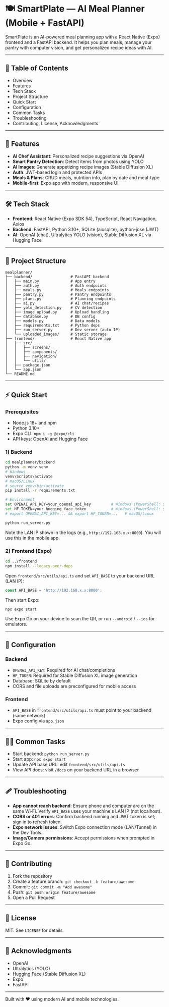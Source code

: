 # 🍽️ SmartPlate — AI Meal Planner (Mobile + FastAPI)

SmartPlate is an AI-powered meal planning app with a React Native (Expo) frontend and a FastAPI backend. It helps you plan meals, manage your pantry with computer vision, and get personalized recipe ideas with AI.

---

## 🧭 Table of Contents

- Overview
- Features
- Tech Stack
- Project Structure
- Quick Start
- Configuration
- Common Tasks
- Troubleshooting
- Contributing, License, Acknowledgments

---

## 🚀 Features

- **AI Chef Assistant**: Personalized recipe suggestions via OpenAI
- **Smart Pantry Detection**: Detect items from photos using YOLO
- **AI Images**: Generate appetizing recipe images (Stable Diffusion XL)
- **Auth**: JWT-based login and protected APIs
- **Meals & Plans**: CRUD meals, nutrition info, plan by date and meal-type
- **Mobile-first**: Expo app with modern, responsive UI

---

## 🛠️ Tech Stack

- **Frontend**: React Native (Expo SDK 54), TypeScript, React Navigation, Axios
- **Backend**: FastAPI, Python 3.10+, SQLite (aiosqlite), python-jose (JWT)
- **AI**: OpenAI (chat), Ultralytics YOLO (vision), Stable Diffusion XL via Hugging Face

---

## 📁 Project Structure

```
mealplanner/
├── backend/                 # FastAPI backend
│   ├── main.py              # App entry
│   ├── auth.py              # Auth endpoints
│   ├── meals.py             # Meals endpoints
│   ├── pantry.py            # Pantry endpoints
│   ├── plans.py             # Planning endpoints
│   ├── ai.py                # AI chat/recipes
│   ├── yolo_detection.py    # CV detection
│   ├── image_upload.py      # Upload handling
│   ├── database.py          # DB config
│   ├── models.py            # Data models
│   ├── requirements.txt     # Python deps
│   ├── run_server.py        # Dev server (auto IP)
│   └── uploaded_images/     # Static storage
├── frontend/                # React Native app
│   ├── src/
│   │   ├── screens/
│   │   ├── components/
│   │   ├── navigation/
│   │   └── utils/
│   ├── package.json
│   └── app.json
└── README.md
```

---

## ⚡ Quick Start

### Prerequisites

- Node.js 18+ and npm
- Python 3.10+
- Expo CLI: `npm i -g @expo/cli`
- API keys: OpenAI and Hugging Face

### 1) Backend

```bash
cd mealplanner/backend
python -m venv venv
# Windows
venv\Scripts\activate
# macOS/Linux
# source venv/bin/activate
pip install -r requirements.txt

# Environment
set OPENAI_API_KEY=your_openai_api_key         # Windows (PowerShell: $env:OPENAI_API_KEY)
set HF_TOKEN=your_hugging_face_token           # Windows (PowerShell: $env:HF_TOKEN)
# export OPENAI_API_KEY=... && export HF_TOKEN=...   # macOS/Linux

python run_server.py
```

Note the LAN IP shown in the logs (e.g., `http://192.168.x.x:8000`). You will use this in the mobile app.

### 2) Frontend (Expo)

```bash
cd ../frontend
npm install --legacy-peer-deps
```

Open `frontend/src/utils/api.ts` and set `API_BASE` to your backend URL (LAN IP):

```ts
const API_BASE = 'http://192.168.x.x:8000';
```

Then start Expo:

```bash
npx expo start
```

Use Expo Go on your device to scan the QR, or run `--android` / `--ios` for emulators.

---

## 🔧 Configuration

### Backend

- `OPENAI_API_KEY`: Required for AI chat/completions
- `HF_TOKEN`: Required for Stable Diffusion XL image generation
- Database: SQLite by default
- CORS and file uploads are preconfigured for mobile access

### Frontend

- `API_BASE` in `frontend/src/utils/api.ts` must point to your backend (same network)
- Expo config via `app.json`

---

## 🧑‍💻 Common Tasks

- Start backend: `python run_server.py`
- Start app: `npx expo start`
- Update API base URL: edit `frontend/src/utils/api.ts`
- View API docs: visit `/docs` on your backend URL in a browser

---

## 🩹 Troubleshooting

- **App cannot reach backend**: Ensure phone and computer are on the same Wi‑Fi. Verify `API_BASE` uses your machine's LAN IP (not localhost).
- **CORS or 401 errors**: Confirm backend running and JWT token is set; sign in to refresh token.
- **Expo network issues**: Switch Expo connection mode (LAN/Tunnel) in the Dev Tools.
- **Image/Camera permissions**: Accept permissions when prompted in Expo Go.

---

## 🤝 Contributing

1. Fork the repository
2. Create a feature branch: `git checkout -b feature/awesome`
3. Commit: `git commit -m "Add awesome"`
4. Push: `git push origin feature/awesome`
5. Open a Pull Request

---

## 📄 License

MIT. See `LICENSE` for details.

---

## 🙏 Acknowledgments

- OpenAI
- Ultralytics (YOLO)
- Hugging Face (Stable Diffusion XL)
- Expo
- FastAPI

---

Built with ❤️ using modern AI and mobile technologies.